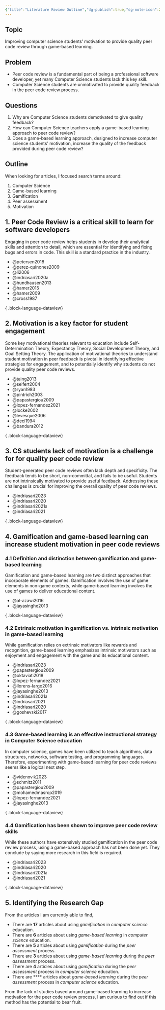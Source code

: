 ```yaml
---
{"title":"Literature Review Outline","dg-publish":true,"dg-note-icon":2,"created":"2024-08-31","modified":"2024-09-13","permalink":"/50-works/research/literature-review-outline/","dgPassFrontmatter":true,"updated":"2024-09-13"}
---
```



## Topic

Improving computer science students' motivation to provide quality peer code review through game-based learning.

## Problem

- Peer code review is a fundamental part of being a professional software developer, yet many Computer Science students lack this key skill.
- Computer Science students are unmotivated to provide quality feedback in the peer code review process.

## Questions

1. Why are Computer Science students demotivated to give quality feedback?
2. How can Computer Science teachers apply a game-based learning approach to peer code review?
3. Does a game-based learning approach, designed to increase computer science students' motivation, increase the quality of the feedback provided during peer code review?

## Outline

When looking for articles, I focused search terms around:

1. Computer Science
2. Game-based learning
3. Gamification
4. Peer assessment
5. Motivation

## 1. Peer Code Review is a critical skill to learn for software developers

Engaging in peer code review helps students in develop their analytical skills and attention to detail, which are essential for identifying and fixing bugs and errors in code. This skill is a standard practice in the industry.

- @petersen2018
- @perez-quinones2009
- @li2006
- @indriasari2020a
- @hundhausen2013
- @hamer2015
- @hamer2009
- @cross1987

{ .block-language-dataview}

## 2. Motivation is a key factor for student engagement

Some key motivational theories relevant to education include Self-Determination Theory, Expectancy Theory, Social Development Theory, and Goal Setting Theory. The application of motivational theories to understand student motivation in peer feedback is pivotal in identifying effective strategies for engagement, and to potentially identify why students do not provide quality peer code reviews.

- @taing2013
- @seifert2004
- @ryan1983
- @pintrich2003
- @papastergiou2009
- @lopez-fernandez2021
- @locke2002
- @levesque2006
- @deci1994
- @bandura2012

{ .block-language-dataview}

## 3. CS students lack of motivation is a challenge for for quality peer code review

Student-generated peer code reviews often lack depth and specificity. The feedback tends to be short, non-committal, and fails to be useful. Students are not intrinsically motivated to provide useful feedback. Addressing these challenges is crucial for improving the overall quality of peer code reviews.

- @indriasari2023
- @indriasari2020
- @indriasari2021a
- @indriasari2021

{ .block-language-dataview}

## 4. Gamification and game-based learning can increase student motivation in peer code reviews

### 4.1 Definition and distinction between gamification and game-based learning

Gamification and game-based learning are two distinct approaches that incorporate elements of games. Gamification involves the use of game elements in non-game contexts, while game-based learning involves the use of games to deliver educational content.

- @al-azawi2016
- @jayasinghe2013

{ .block-language-dataview}

### 4.2 Extrinsic motivation in gamification vs. intrinsic motivation in game-based learning

While gamification relies on extrinsic motivators like rewards and recognition, game-based learning emphasizes intrinsic motivators such as enjoyment and engagement with the game and its educational content.

- @indriasari2023
- @papastergiou2009
- @oktaviati2018
- @lopez-fernandez2021
- @llorens-largo2016
- @jayasinghe2013
- @indriasari2021a
- @indriasari2021
- @indriasari2020
- @goshevski2017

{ .block-language-dataview}

### 4.3 Game-based learning is an effective instructional strategy in Computer Science education

In computer science, games have been utilized to teach algorithms, data structures, networks, software testing, and programming languages. Therefore, experimenting with game-based learning for peer code reviews seems like a logical next step.

- @videnovik2023
- @schmitz2011
- @papastergiou2009
- @mohamedmasrop2019
- @lopez-fernandez2021
- @jayasinghe2013

{ .block-language-dataview}

### 4.4 Gamification has been shown to improve peer code review skills

While these authors have extensively studied gamification in the peer code review process, using a game-based approach has not been done yet. They conclude by saying more research in this field is required.

- @indriasari2023
- @indriasari2020
- @indriasari2021a
- @indriasari2021

{ .block-language-dataview}

## 5. Identifying the Research Gap

From the articles I am currently able to find,

- There are **17** articles about using _gamification_ in _computer science_ education.
- There are **6** articles about using _game-based learning_ in _computer science_ education.
- There are **5** articles about using _gamification_ during the _peer assessment_ process.
- There are **3** articles about using _game-based learning_ during the _peer assessment_ process.
- There are **4** articles about using _gamification_ during the _peer assessment_ process in _computer science_ education.
- There are **** articles about _game-based learning_ during the _peer assessment_ process in _computer science_ education.

From the lack of studies based around game-based learning to increase motivation for the peer code review process, I am curious to find out if this method has the potential to bear fruit.
